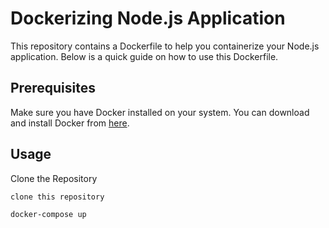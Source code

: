 # Dockerizing Node.js Application

This repository contains a Dockerfile to help you containerize your Node.js application. Below is a quick guide on how to use this Dockerfile.

## Prerequisites

Make sure you have Docker installed on your system. You can download and install Docker from [here](https://www.docker.com/get-started).

## Usage
Clone the Repository

```bash
clone this repository
```


```bash
docker-compose up
```

